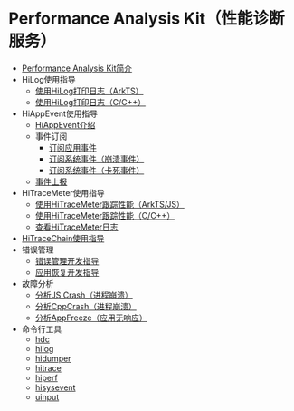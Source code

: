 # Performance Analysis Kit（性能诊断服务）

- [Performance Analysis Kit简介](../dfx/performance-analysis-kit-overview.md)
- HiLog使用指导
  - [使用HiLog打印日志（ArkTS）](../dfx/hilog-guidelines-arkts.md)
  - [使用HiLog打印日志（C/C++）](../dfx/hilog-guidelines-ndk.md)
- HiAppEvent使用指导
  - [HiAppEvent介绍](../dfx/hiappevent-intro.md)
  - 事件订阅
    - [订阅应用事件](../dfx/hiappevent-watcher-app-events.md)
    - [订阅系统事件（崩溃事件）](../dfx/hiappevent-watcher-crash-events.md)
    - [订阅系统事件（卡死事件）](../dfx/hiappevent-watcher-freeze-events.md)
  - [事件上报](../dfx/hiappevent-event-reporting.md)
- HiTraceMeter使用指导
  - [使用HiTraceMeter跟踪性能（ArkTS/JS）](../dfx/hitracemeter-guidelines-arkts.md)
  - [使用HiTraceMeter跟踪性能（C/C++）](../dfx/hitracemeter-guidelines-ndk.md)
  - [查看HiTraceMeter日志](../dfx/hitracemeter-view.md)
- [HiTraceChain使用指导](../dfx/hitracechain-guidelines.md)
- 错误管理
  - [错误管理开发指导](../dfx/errormanager-guidelines.md)
  - [应用恢复开发指导](../dfx/apprecovery-guidelines.md)
- 故障分析
  - [分析JS Crash（进程崩溃）](../dfx/jscrash-guidelines.md)
  - [分析CppCrash（进程崩溃）](../dfx/cppcrash-guidelines.md)
  - [分析AppFreeze（应用无响应）](../dfx/appfreeze-guidelines.md)
- 命令行工具
  - [hdc](../dfx/hdc.md)
  - [hilog](../dfx/hilog.md)
  - [hidumper](../dfx/hidumper.md)
  - [hitrace](../dfx/hitrace.md)
  - [hiperf](../dfx/hiperf.md)
  - [hisysevent](../dfx/hisysevent.md)
  - [uinput](../dfx/uinput.md)

